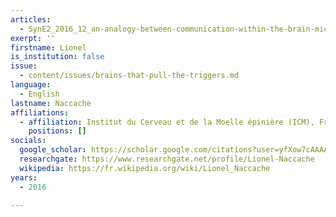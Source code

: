 ```yaml
---
articles:
  - SynE2_2016_12_an-analogy-between-communication-within-the-brain-microcosm-
exerpt: ''
firstname: Lionel
is_institution: false
issue:
  - content/issues/brains-that-pull-the-triggers.md
language:
  - English
lastname: Naccache
affiliations:
  - affiliation: Institut du Cerveau et de la Moelle épinière (ICM), France
    positions: []
socials:
  google_scholar: https://scholar.google.com/citations?user=yfXow7cAAAAJ&hl=fr
  researchgate: https://www.researchgate.net/profile/Lionel-Naccache
  wikipedia: https://fr.wikipedia.org/wiki/Lionel_Naccache
years:
  - 2016

---
```

